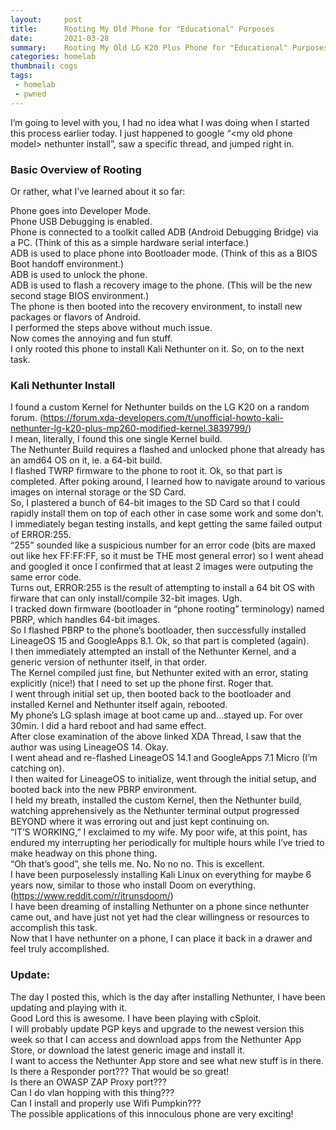 ```yaml
---
layout:     post
title:      Rooting My Old Phone for "Educational" Purposes
date:       2021-03-28
summary:    Rooting My Old LG K20 Plus Phone for "Educational" Purposes
categories: homelab
thumbnail: cogs
tags:
 - homelab
 - pwned
---
```

<p class="has-line-data" data-line-start="0" data-line-end="1">I’m going to level with you, I had no idea what I was doing when I started this process earlier today.  I just happened to google “&lt;my old phone model&gt; nethunter install”, saw a specific thread, and jumped right in.</p>
<h3 class="code-line" data-line-start=1 data-line-end=2 ><a id="Basic_Overview_of_Rooting_1"></a>Basic Overview of Rooting</h3>
<p class="has-line-data" data-line-start="2" data-line-end="3">Or rather, what I’ve learned about it so far:</p>
<p class="has-line-data" data-line-start="4" data-line-end="14">Phone goes into Developer Mode.<br>
Phone USB Debugging is enabled.<br>
Phone is connected to a toolkit called ADB (Android Debugging Bridge) via a PC.  (Think of this as a simple hardware serial interface.)<br>
ADB is used to place phone into Bootloader mode.  (Think of this as a BIOS Boot handoff environment.)<br>
ADB is used to unlock the phone.<br>
ADB is used to flash a recovery image to the phone.  (This will be the new second stage BIOS environment.)<br>
The phone is then booted into the recovery environment, to install new packages or flavors of Android.<br>
I performed the steps above without much issue.<br>
Now comes the annoying and fun stuff.<br>
I only rooted this phone to install Kali Nethunter on it.  So, on to the next task.</p>
<h3 class="code-line" data-line-start=14 data-line-end=15 ><a id="Kali_Nethunter_Install_14"></a>Kali Nethunter Install</h3>
<p class="has-line-data" data-line-start="15" data-line-end="38">I found a custom Kernel for Nethunter builds on the LG K20 on a random forum. (<a href="https://forum.xda-developers.com/t/unofficial-howto-kali-nethunter-lg-k20-plus-mp260-modified-kernel.3839799/">https://forum.xda-developers.com/t/unofficial-howto-kali-nethunter-lg-k20-plus-mp260-modified-kernel.3839799/</a>)<br>
I mean, literally, I found this one single Kernel build.<br>
The Nethunter Build requires a flashed and unlocked phone that already has an amd64 OS on it, ie. a 64-bit build.<br>
I flashed TWRP firmware to the phone to root it.  Ok, so that part is completed.  After poking around, I learned how to navigate around to various images on internal storage or the SD Card.<br>
So, I plastered a bunch of 64-bit images to the SD Card so that I could rapidly install them on top of each other in case some work and some don’t.<br>
I immediately began testing installs, and kept getting the same failed output of ERROR:255.<br>
“255” sounded like a suspicious number for an error code (bits are maxed out like hex FF:FF:FF, so it must be THE most general error) so I went ahead and googled it once I confirmed that at least 2 images were outputing the same error code.<br>
Turns out, ERROR:255 is the result of attempting to install a 64 bit OS with firware that can only install/compile 32-bit images.  Ugh.<br>
I tracked down firmware (bootloader in “phone rooting” terminology) named PBRP, which handles 64-bit images.<br>
So I flashed PBRP to the phone’s bootloader, then successfully installed LineageOS 15 and GoogleApps 8.1.  Ok, so that part is completed (again).<br>
I then immediately attempted an install of the Nethunter Kernel, and a generic version of nethunter itself, in that order.<br>
The Kernel compiled just fine, but Nethunter exited with an error, stating explicitly (nice!) that I need to set up the phone first. Roger that.<br>
I went through initial set up, then booted back to the bootloader and installed Kernel and Nethunter itself again, rebooted.<br>
My phone’s LG splash image at boot came up and…stayed up.  For over 30min.  I did a hard reboot and had same effect.<br>
After close examination of the above linked XDA Thread, I saw that the author was using LineageOS 14.  Okay.<br>
I went ahead and re-flashed LineageOS 14.1 and GoogleApps 7.1 Micro (I’m catching on).<br>
I then waited for LineageOS to initialize, went through the initial setup, and booted back into the new PBRP environment.<br>
I held my breath, installed the custom Kernel, then the Nethunter build, watching apprehensively as the Nethunter terminal output progressed BEYOND where it was erroring out and just kept continuing on.<br>
“IT’S WORKING,” I exclaimed to my wife.  My poor wife, at this point, has endured my interrupting her periodically for multiple hours while I’ve tried to make headway on this phone thing.<br>
“Oh that’s good”, she tells me.  No.  No no no.  This is excellent.<br>
I have been purposelessly installing Kali Linux on everything for maybe 6 years now, similar to those who install Doom on everything.  (<a href="https://www.reddit.com/r/itrunsdoom/">https://www.reddit.com/r/itrunsdoom/</a>)<br>
I have been dreaming of installing Nethunter on a phone since nethunter came out, and have just not yet had the clear willingness or resources to accomplish this task.<br>
Now that I have nethunter on a phone, I can place it back in a drawer and feel truly accomplished.</p>
<h3 class="code-line" data-line-start=40 data-line-end=41 ><a id="Update_40"></a>Update:</h3>
<p class="has-line-data" data-line-start="41" data-line-end="50">The day I posted this, which is the day after installing Nethunter, I have been updating and playing with it.<br>
Good Lord this is awesome.  I have been playing with cSploit.<br>
I will probably update PGP keys and upgrade to the newest version this week so that I can access and download apps from the Nethunter App Store, or download the latest generic image and install it.<br>
I want to access the Nethunter App store and see what new stuff is in there.<br>
Is there a Responder port???  That would be so great!<br>
Is there an OWASP ZAP Proxy port???<br>
Can I do vlan hopping with this thing???<br>
Can I install and properly use Wifi Pumpkin???<br>
The possible applications of this innoculous phone are very exciting!</p>
